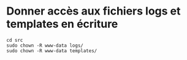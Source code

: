 # Donner accès aux fichiers logs et templates en écriture

```
cd src
sudo chown -R www-data logs/
sudo chown -R www-data templates/

```